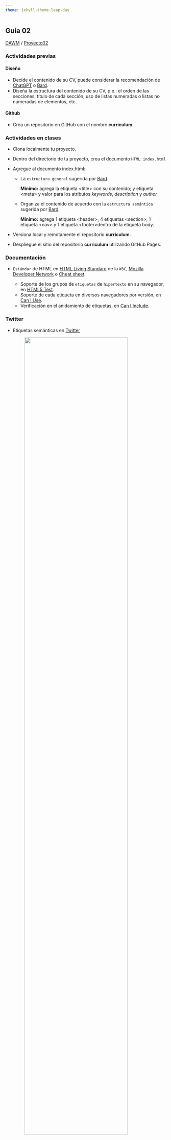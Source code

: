 ```yaml
---
theme: jekyll-theme-leap-day
---
```


## Guía 02

[DAWM](/DAWM/) / [Proyecto02](/DAWM/proyectos/2023/proyecto02)

### Actividades previas

#### Diseño

* Decide el contenido de su CV, puede considerar la recomendación de [ChatGPT](chatgpt/guia02-recomendacion01.png) o [Bard](bard/guia02-bard01.pdf).
* Diseña la estructura del contenido de su CV, p.e.: el orden de las secciones, título de cada sección, uso de listas numeradas o listas no numeradas de elementos, etc.

#### Github

* Crea un repositorio en GitHub con el nombre **curriculum**.

### Actividades en clases

* Clona localmente tu proyecto. 
* Dentro del directorio de tu proyecto, crea el documento `HTML`: `index.html`
* Agregue al documento index.html:
  - La `estructura general` sugerida por [Bard](bard/guia02-bard02.pdf). 

      **Mínimo:** agrega la etiqueta &lt;title&gt; con su contenido; y etiqueta &lt;meta&gt; y valor para los atributos _keywords_, _description_ y _author_

  - Organiza el contenido de acuerdo con la `estructura semántica` sugerida por [Bard](bard/guia02-bard03.pdf).
      
      **Mínimo:** agrega 1 etiqueta &lt;header&gt;, 4 etiquetas &lt;section&gt;, 1 etiqueta &lt;nav&gt; y 1 etiqueta &lt;footer&gt;dentro de la etiqueta body. 


* Versiona local y remotamente el repositorio **curriculum**.
* Despliegue el sitio del repositorio **curriculum** utilizando GitHub Pages.

### Documentación

* `Estándar` de HTML en [HTML Living Standard](https://html.spec.whatwg.org/multipage/) de la `W3C`, [Mozilla Developer Network](https://developer.mozilla.org/es/docs/Web/HTML) o [Cheat sheet](https://html.com/wp-content/uploads/html5_cheat_sheet_tags.png).

  * Soporte de los grupos de `etiquetas` de `hipertexto` en su navegador, en [HTML5 Test](https://html5test.com/).
  * Soporte de cada etiqueta en diversos navegadores por versión, en [Can I Use](https://caniuse.com/).
  * Verificación en el anidamiento de etiquetas, en [Can I Include](https://caninclude.glitch.me/).

### Twitter

* Etiquetas semánticas en [Twitter](https://twitter.com/Manz/status/1518947493790334980)

<img src="https://pbs.twimg.com/media/FRRX3k6XoAArmrp?format=jpg&name=900x900" style="margin: 0 12%;" width="80%">

### Términos

HTML, hipertexto, etiquetas, W3C, estándar, estructura general, estructura semántica, meta, title, link

### Referencias

* HTML Standard. (2023). Retrieved 15 May 2023, from https://html.spec.whatwg.org/multipage/
* HTML: Lenguaje de etiquetas de hipertexto MDN. (2021). Retrieved 18 May 2022, from https://developer.mozilla.org/es/docs/Web/HTML
* HTML5. Ejemplo de estructura global para página web con HTML5. (2022). Retrieved 18 May 2022, from http://www.edu4java.com/es/web/html5-estructura-global.html
* Conceptos básicos de HTML - Aprende sobre desarrollo web MDN. (2020). Retrieved 18 May 2022, from https://developer.mozilla.org/es/docs/Learn/Getting_started_with_the_web/HTML_basics
* Todos los ELEMENTOS SEMÁNTICOS de HTML. (2022). Retrieved 18 May 2022, from https://www.kikopalomares.com/blog/todos-los-elementos-semanticos-de-html
* HTML, E. (2022). Etiquetas HTML - Acerca de HTML. Retrieved 18 May 2022, from https://acercadehtml.com/etiquetas-html.html